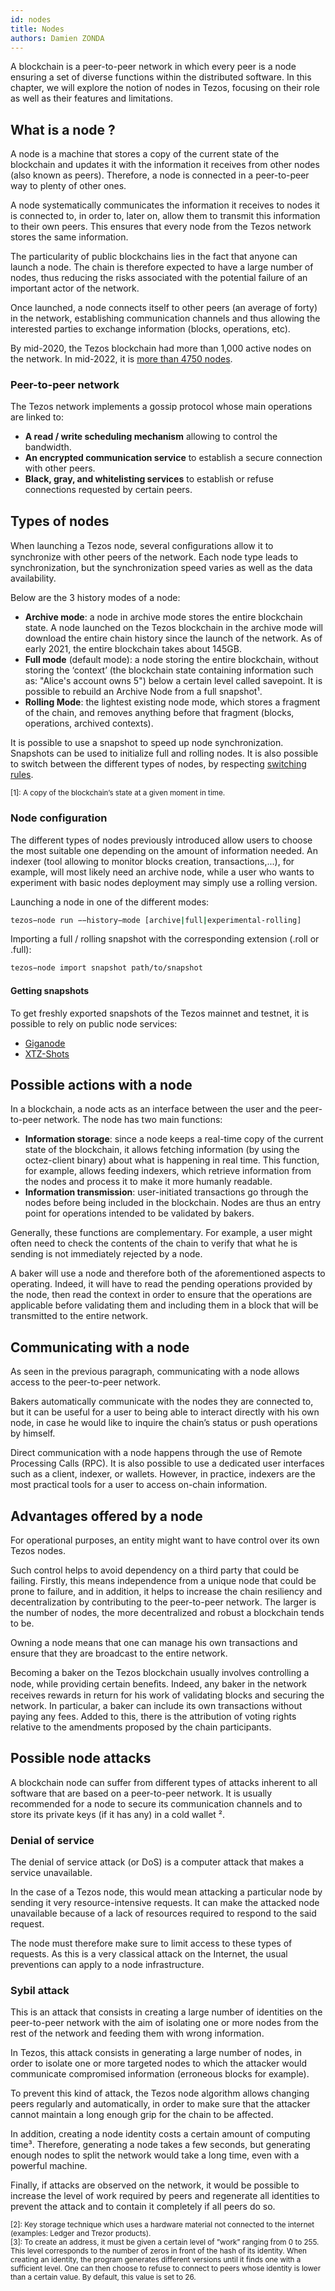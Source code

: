```yaml
---
id: nodes
title: Nodes
authors: Damien ZONDA
---
```


A blockchain is a peer-to-peer network in which every peer is a node ensuring a set of diverse functions within the distributed software. In this chapter, we will explore the notion of nodes in Tezos, focusing on their role as well as their features and limitations.

## What is a node ?


A node is a machine that stores a copy of the current state of the blockchain and updates it with the information it receives from other nodes (also known as peers). Therefore, a node is connected in a peer-to-peer way to plenty of other ones.

A node systematically communicates the information it receives to nodes it is connected to, in order to, later on, allow them to transmit this information to their own peers. This ensures that every node from the Tezos network stores the same information.

The particularity of public blockchains lies in the fact that anyone can launch a node. The chain is therefore expected to have a large number of nodes, thus reducing the risks associated with the potential failure of an important actor of the network.

Once launched, a node connects itself to other peers (an average of forty) in the network, establishing communication channels and thus allowing the interested parties to exchange information (blocks, operations, etc).

By mid-2020, the Tezos blockchain had more than 1,000 active nodes on the network. In mid-2022, it is [more than 4750 nodes](https://tzkt.io/network).

### Peer-to-peer network

The Tezos network implements a gossip protocol whose main operations are linked to:

- **A read / write scheduling mechanism** allowing to control the bandwidth.
- **An encrypted communication service** to establish a secure connection with other peers.
- **Black, gray, and whitelisting services** to establish or refuse connections requested by certain peers.

## Types of nodes

When launching a Tezos node, several conﬁgurations allow it to synchronize with other peers of the network. Each node type leads to synchronization, but the synchronization speed varies as well as the data availability.

Below are the 3 history modes of a node:

- **Archive mode**: a node in archive mode stores the entire blockchain state. A node launched on the Tezos blockchain in the archive mode will download the entire chain history since the launch of the network. As of early 2021, the entire blockchain takes about 145GB.
- **Full mode** (default mode): a node storing the entire blockchain, without storing the ‘context’ (the blockchain state containing information such as: "Alice's account owns 5") below a certain level called savepoint. It is possible to rebuild an Archive Node from a full snapshot¹.
- **Rolling Mode**: the lightest existing node mode, which stores a fragment of the chain, and removes anything before that fragment (blocks, operations, archived contexts).

It is possible to use a snapshot to speed up node synchronization. Snapshots can be used to initialize full and rolling nodes. It is also possible to switch between the different types of nodes, by respecting [switching rules](https://tezos.gitlab.io/user/history_modes.html?#switching-between-node-s-modes).

<small> [1]: A copy of the blockchain’s state at a given moment in time. </small>

### Node configuration

The different types of nodes previously introduced allow users to choose the most suitable one depending on the amount of information needed. An indexer (tool allowing to monitor blocks creation, transactions,...), for example, will most likely need an archive node, while a user who wants to experiment with basic nodes deployment may simply use a rolling version.

Launching a node in one of the different modes:

```bash
tezos−node run −−history−mode [archive|full|experimental-rolling]
```

Importing a full / rolling snapshot with the corresponding extension (.roll or .full):

```bash
tezos−node import snapshot path/to/snapshot
```

#### Getting snapshots

To get freshly exported snapshots of the Tezos mainnet and testnet, it is possible to rely on public node services:

- [Giganode](https://snapshots-tezos.giganode.io)
- [XTZ-Shots](https://xtz-shots.io/)

## Possible actions with a node

In a blockchain, a node acts as an interface between the user and the peer-to-peer network. The node has two main functions:

- **Information storage**: since a node keeps a real-time copy of the current state of the blockchain, it allows fetching information (by using the octez-client binary) about what is happening in real time. This function, for example, allows feeding indexers, which retrieve information from the nodes and process it to make it more humanly readable.
- **Information transmission**: user-initiated transactions go through the nodes before being included in the blockchain. Nodes are thus an entry point for operations intended to be validated by bakers.

Generally, these functions are complementary. For example, a user might often need to check the contents of the chain to verify that what he is sending is not immediately rejected by a node.

A baker will use a node and therefore both of the aforementioned aspects to operating. Indeed, it will have to read the pending operations provided by the node, then read the context in order to ensure that the operations are applicable before validating them and including them in a block that will be transmitted to the entire network.

## Communicating with a node

As seen in the previous paragraph, communicating with a node allows access to the peer-to-peer network.

Bakers automatically communicate with the nodes they are connected to, but it can be useful for a user to being able to interact directly with his own node, in case he would like to inquire the chain’s status or push operations by himself.

Direct communication with a node happens through the use of Remote Processing Calls (RPC).
It is also possible to use a dedicated user interfaces such as a client, indexer, or wallets. However, in practice, indexers are the most practical tools for a user to access on-chain information.

## Advantages offered by a node

For operational purposes, an entity might want to have control over its own Tezos nodes.

Such control helps to avoid dependency on a third party that could be failing. Firstly, this means independence from a unique node that could be prone to failure, and in addition, it helps to increase the chain resiliency and decentralization by contributing to the peer-to-peer network. The larger is the number of nodes, the more decentralized and robust a blockchain tends to be.

Owning a node means that one can manage his own transactions and ensure that they are broadcast to the entire network.

Becoming a baker on the Tezos blockchain usually involves controlling a node, while providing certain beneﬁts. Indeed, any baker in the network receives rewards in return for his work of validating blocks and securing the network. In particular, a baker can include its own transactions without paying any fees. Added to this, there is the attribution of voting rights relative to the amendments proposed by the chain participants.

## Possible node attacks

A blockchain node can suffer from different types of attacks inherent to all software that are based on a peer-to-peer network. It is usually recommended for a node to secure its communication channels and to store its private keys (if it has any) in a cold wallet ².

### Denial of service

The denial of service attack (or DoS) is a computer attack that makes a service unavailable.

In the case of a Tezos node, this would mean attacking a particular node by sending it very resource-intensive requests. It can make the attacked node unavailable because of a lack of resources required to respond to the said request.

The node must therefore make sure to limit access to these types of requests. As this is a very classical attack on the Internet, the usual preventions can apply to a node infrastructure.

### Sybil attack

This is an attack that consists in creating a large number of identities on the peer-to-peer network with the aim of isolating one or more nodes from the rest of the network and feeding them with wrong information.

In Tezos, this attack consists in generating a large number of nodes, in order to isolate one or more targeted nodes to which the attacker would communicate compromised information (erroneous blocks for example).

To prevent this kind of attack, the Tezos node algorithm allows changing peers regularly and automatically, in order to make sure that the attacker cannot maintain a long enough grip for the chain to be affected.

In addition, creating a node identity costs a certain amount of computing time³. Therefore, generating a node takes a few seconds, but generating enough nodes to split the network would take a long time, even with a powerful machine.

Finally, if attacks are observed on the network, it would be possible to increase the level of work required by peers and regenerate all identities to prevent the attack and to contain it completely if all peers do so.

<small>
[2]: Key storage technique which uses a hardware material not connected to the internet (examples: Ledger and Trezor products).<br />
</small>

<small>
[3]: To create an address, it must be given a certain level of ”work” ranging from 0 to 255. This level corresponds to the number of zeros in front of the hash of its identity. When creating an identity, the program generates different versions until it finds one with a sufficient level. One can then choose to refuse to connect to peers whose identity is lower than a certain value. By default, this value is set to 26.
</small>